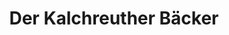 ---
title: "Der Kalchreuther Bäcker"
url: /rueckersdorf/der-kalchreuther-baecker/
shop: Bäckerei
---